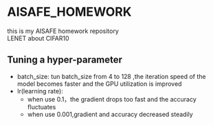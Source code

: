 # AISAFE_HOMEWORK
this is my AISAFE homework repository
<br>
LENET about CIFAR10

## Tuning a hyper-parameter

+ batch_size: tun batch_size from 4 to 128 ,the iteration speed of the model becomes faster and the GPU utilization is improved
+ lr(learning rate):   
   + when use 0.1，the gradient drops too fast and the accuracy fluctuates
   + when use 0.001,gradient and accuracy decreased steadily
